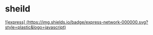# sheild

[![express] (https://img.shields.io/badge/express-network-000000.svg?style=plastic&logo=javascript)](https://expressjs.com/)